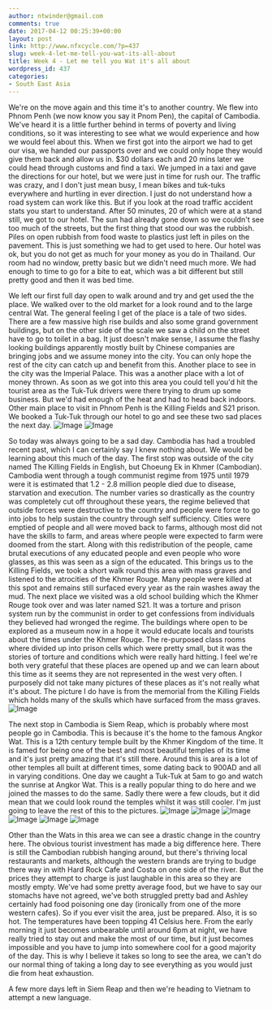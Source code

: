 ```yaml
---
author: ntwinder@gmail.com
comments: true
date: 2017-04-12 00:25:39+00:00
layout: post
link: http://www.nfxcycle.com/?p=437
slug: week-4-let-me-tell-you-wat-its-all-about
title: Week 4 - Let me tell you Wat it's all about
wordpress_id: 437
categories:
- South East Asia
---
```


We're on the move again and this time it's to another country. We flew into Phnom Penh (we now know you say it Pnom Pen), the capital of Cambodia.  We've heard it is a little further behind in terms of poverty and living conditions, so it was interesting to see what we would experience and how we would feel about this.  When we first got into the airport we had to get our visa, we handed our passports over and we could only hope they would give them back and allow us in. $30 dollars each and 20 mins later we could head through customs and find a taxi.  We jumped in a taxi and gave the directions for our hotel, but we were just in time for rush our.  The traffic was crazy, and I don't just mean busy, I mean bikes and tuk-tuks everywhere and hurtling in ever direction. I just do not understand how a road system can work like this.  But if you look at the road traffic accident stats you start to understand.  After 50 minutes, 20 of which were at a stand still, we got to our hotel. The sun had already gone down so we couldn't see too much of the streets, but the first thing that stood our was the rubbish. Piles on open rubbish from food waste to plastics just left in piles on the pavement. This is just something we had to get used to here.  Our hotel was ok, but you do not get as much for your money as you do in Thailand.  Our room had no window, pretty basic but we didn't need much more.  We had enough to time to go for a bite to eat, which was a bit different but still pretty good and then it was bed time.

We left our first full day open to walk around and try and get used the the place. We walked over to the old market for a look round and to the large central Wat.  The general feeling I get of the place is a tale of two sides.  There are a few massive high rise builds and also some grand government buildings, but on the other side of the scale we saw a child on the street have to go to toilet in a bag.  It just doesn't make sense, I assume the flashy looking buildings apparently mostly built by Chinese companies are bringing jobs and we assume money into the city. You can only hope the rest of the city can catch up and benefit from this.  Another place to see in the city was the Imperial Palace.  This was a another place with a lot of money thrown.  As soon as we got into this area you could tell you'd hit the tourist area as the Tuk-Tuk drivers were there trying to drum up some business. But we'd had enough of the heat and had to head back indoors.  Other main place to visit in Phnom Penh is the Killing Fields and S21 prison.  We booked a Tuk-Tuk through our hotel to go and see these two sad places the next day.
![Image](/assets/images/110.jpg)
![Image](/assets/images/111.jpg)

So today was always going to be a sad day. Cambodia has had a troubled recent past, which I can certainly say I knew nothing about.  We would be learning about this much of the day.  The first stop was outside of the city named The Killing Fields in English, but Choeung Ek in Khmer (Cambodian). Cambodia went through a tough communist regime from 1975 until 1979 were it is estimated that 1.2 - 2.8 million people died due to disease, starvation and execution.  The number varies so drastically as the country was completely cut off throughout these years, the regime believed that outside forces were destructive to the country and people were force to go into jobs to help sustain the country through self sufficiency.  Cities were emptied of people and all were moved back to farms, although most did not have the skills to farm, and areas where people were expected to farm were doomed from the start. Along with this redistribution of the people,  came brutal executions of any educated people and even people who wore glasses, as this was seen as a sign of the educated. This brings us to the Killing Fields, we took a short walk round this area with mass graves and listened to the atrocities of the Khmer Rouge. Many people were killed at this spot and remains still surfaced every year as the rain washes away the mud.
The next place we visited was a old school building which the Khmer Rouge took over and was later named S21.  It was a torture and prison system run by the communist in order to get confessions from individuals they believed had wronged the regime.  The buildings where open to be explored as a museum now in a hope it would educate locals and tourists about the times under the Khmer Rouge.  The re-purposed class rooms where divided up into prison cells which were pretty small, but it was the stories of torture and conditions which were really hard hitting. I feel we're both very grateful that these places are opened up and we can learn about this time as it seems they are not represented in the west very often. I purposely did not take many pictures of these places as it's not really what it's about. The picture I do have is from the memorial from the Killing Fields which holds many of the skulls which have surfaced from the mass graves.
![Image](/assets/images/112.jpg)

The next stop in Cambodia is Siem Reap, which is probably where most people go in Cambodia.  This is because it's the home to the famous Angkor Wat.  This is a 12th century temple built by the Khmer Kingdom of the time.  It is famed for being one of the best and most beautiful temples of its time and it's just pretty amazing that it's still there.  Around this is area is a lot of other temples all built at different times, some dating back to 900AD and all in varying conditions. One day we caught a Tuk-Tuk at 5am to go and watch the sunrise at Angkor Wat.  This is a really popular thing to do here and we joined the masses to do the same. Sadly there were a few clouds, but it did mean that we could look round the temples whilst it was still cooler. I'm just going to leave the rest of this to the pictures.
![Image](/assets/images/113.jpg)
![Image](/assets/images/114.jpg)
![Image](/assets/images/115.jpg)
![Image](/assets/images/116.jpg)
![Image](/assets/images/117.jpg)
![Image](/assets/images/118.jpg)

Other than the Wats in this area we can see a drastic change in the country here.  The obvious tourist investment has made a big difference here.  There is still the Cambodian rubbish hanging around, but there's thriving local restaurants and markets, although the western brands are trying to budge there way in with Hard Rock Cafe and Costa on one side of the river. But the prices they attempt to charge is just laughable in this area so they are mostly empty.  We've had some pretty average food, but we have to say our stomachs have not agreed, we've both struggled pretty bad and Ashley certainly had food poisoning one day (ironically from one of the more western cafes).  So if you ever visit the area, just be prepared. Also, it is so hot. The temperatures have been topping 41 Celsius here. From the early morning it just becomes unbearable until around 6pm at night, we have really tried to stay out and make the most of our time, but it just becomes impossible and you have to jump into somewhere cool for a good majority of the day. This is why I believe it takes so long to see the area, we can't do our normal thing of taking a long day to see everything as you would just die from heat exhaustion.

A few more days left in Siem Reap and then we're heading to Vietnam to attempt a new language.
